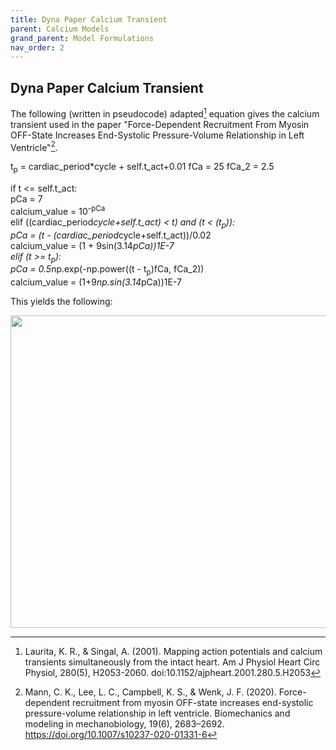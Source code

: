 ```yaml
---
title: Dyna Paper Calcium Transient
parent: Calcium Models
grand_parent: Model Formulations
nav_order: 2
---
```

Dyna Paper Calcium Transient
----------------------------
The following (written in pseudocode) adapted[^1] equation gives the calcium transient used in the paper "Force-Dependent Recruitment From Myosin OFF-State Increases End-Systolic Pressure-Volume Relationship in Left Ventricle"[^2].

t<sub>p</sub> = cardiac_period*cycle + self.t_act+0.01
fCa = 25
fCa_2 = 2.5

if t <= self.t_act:  
    pCa = 7  
    calcium_value = 10<sup>-pCa</sup>  
elif ((cardiac_period*cycle+self.t_act) < t) and (t < (t<sub>p</sub>)):  
    pCa = (t - (cardiac_period*cycle+self.t_act))/0.02  
    calcium_value = (1 + 9sin(3.14*pCa))1E-7  
elif (t >= t<sub>p</sub>):  
    pCa = 0.5*np.exp(-np.power((t - t<sub>p</sub>)fCa, fCa_2))  
    calcium_value = (1+9*np.sin(3.14*pCa))1E-7  

This yields the following:

<img src="https://github.com/MMoTH/FEniCS-Myosim/blob/master/docs/pages/model_formulations/calcium_models/dyna_paper_model/dyna_ca.png?raw=true" width="800" height="500">

[^1]: Laurita, K. R., & Singal, A. (2001). Mapping action potentials and calcium transients simultaneously from the intact heart. Am J Physiol Heart Circ Physiol, 280(5), H2053-2060. doi:10.1152/ajpheart.2001.280.5.H2053
[^2]: Mann, C. K., Lee, L. C., Campbell, K. S., & Wenk, J. F. (2020). Force-dependent recruitment from myosin OFF-state increases end-systolic pressure-volume relationship in left ventricle. Biomechanics and modeling in mechanobiology, 19(6), 2683–2692. https://doi.org/10.1007/s10237-020-01331-6
